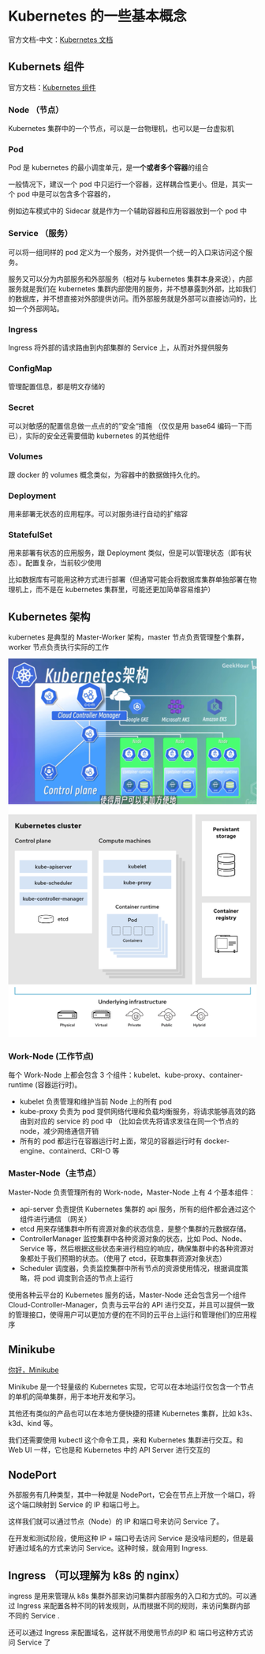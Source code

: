 # Kubernetes 的一些基本概念

官方文档-中文：[Kubernetes 文档](https://kubernetes.io/zh-cn/docs/home/)

## Kubernets 组件

官方文档：[Kubernetes 组件](https://kubernetes.io/zh-cn/docs/concepts/overview/components/)

### Node （节点）

Kubernetes 集群中的一个节点，可以是一台物理机，也可以是一台虚拟机

### Pod

Pod 是 kubernetes 的最小调度单元，是**一个或者多个容器**的组合

一般情况下，建议一个 pod 中只运行一个容器，这样耦合性更小。但是，其实一个 pod 中是可以包含多个容器的，

例如边车模式中的 Sidecar 就是作为一个辅助容器和应用容器放到一个 pod 中

### Service （服务）

可以将一组同样的 pod 定义为一个服务，对外提供一个统一的入口来访问这个服务。

服务又可以分为内部服务和外部服务（相对与 kubernetes 集群本身来说），内部服务就是我们在 kubernetes 集群内部使用的服务，并不想暴露到外部，比如我们的数据库，并不想直接对外部提供访问。而外部服务就是外部可以直接访问的，比如一个外部网站。

### Ingress

Ingress 将外部的请求路由到内部集群的 Service 上，从而对外提供服务

### ConfigMap

管理配置信息，都是明文存储的

### Secret

可以对敏感的配置信息做一点点的的”安全“措施 （仅仅是用 base64 编码一下而已），实际的安全还需要借助 kubernetes 的其他组件

### Volumes

跟 docker 的 volumes 概念类似，为容器中的数据做持久化的。

### Deployment

用来部署无状态的应用程序。可以对服务进行自动的扩缩容

### StatefulSet

用来部署有状态的应用服务，跟 Deployment 类似，但是可以管理状态（即有状态）。配置复杂，当前较少使用

比如数据库有可能用这种方式进行部署（但通常可能会将数据库集群单独部署在物理机上，而不是在 kubernetes 集群里，可能还更加简单容易维护）

## Kubernetes 架构

kubernetes 是典型的 Master-Worker 架构，master 节点负责管理整个集群，worker 节点负责执行实际的工作

![Kubernetes架构](./pic/kubernetes.jpg)
![Kubernetes架构](./pic/kubernetes_diagram-v3-770x717_0.svg)

### Work-Node (工作节点)

每个 Work-Node 上都会包含 3 个组件：kubelet、kube-proxy、container-runtime (容器运行时)。

- kubelet 负责管理和维护当前 Node 上的所有 pod
- kube-proxy 负责为 pod 提供网络代理和负载均衡服务，将请求能够高效的路由到对应的 service 的 pod 中 （比如会优先将请求发往在同一个节点的node，减少网络通信开销
- 所有的 pod 都运行在容器运行时上面，常见的容器运行时有 docker-engine、containerd、CRI-O 等

### Master-Node（主节点）

Master-Node 负责管理所有的 Work-node，Master-Node 上有 4 个基本组件：

- api-server 负责提供 Kubernetes 集群的 api 服务，所有的组件都会通过这个组件进行通信 （网关）
- etcd 用来存储集群中所有资源对象的状态信息，是整个集群的元数据存储。
- ControllerManager 监控集群中各种资源对象的状态，比如 Pod、Node、Service 等，然后根据这些状态来进行相应的响应，确保集群中的各种资源对象都处于我们预期的状态。（使用了 etcd，获取集群资源对象状态）
- Scheduler 调度器，负责监控集群中所有节点的资源使用情况，根据调度策略，将 pod 调度到合适的节点上运行

使用各种云平台的 Kubernetes 服务的话，Master-Node 还会包含另一个组件 Cloud-Controller-Manager，负责与云平台的 API 进行交互，并且可以提供一致的管理接口，使得用户可以更加方便的在不同的云平台上运行和管理他们的应用程序

## Minikube

[你好，Minikube](https://kubernetes.io/zh-cn/docs/tutorials/hello-minikube/)

Minikube 是一个轻量级的 Kubernetes 实现，它可以在本地运行仅包含一个节点的单机的简单集群，用于本地开发和学习。

其他还有类似的产品也可以在本地方便快捷的搭建 Kubernetes 集群，比如 k3s、k3d、kind 等。

我们还需要使用 kubectl 这个命令工具，来和 Kubernetes 集群进行交互。和 Web UI 一样，它也是和 Kubernetes 中的 API Server 进行交互的


## NodePort

外部服务有几种类型，其中一种就是 NodePort，它会在节点上开放一个端口，将这个端口映射到 Service 的 IP 和端口号上。

这样我们就可以通过节点（Node）的 IP 和端口号来访问 Service 了。

在开发和测试阶段，使用这种 IP + 端口号去访问 Service 是没啥问题的，但是最好通过域名的方式来访问 Service。这种时候，就会用到 Ingress.


## Ingress （可以理解为 k8s 的 nginx）

ingress 是用来管理从 k8s 集群外部来访问集群内部服务的入口和方式的。可以通过 Ingress 来配置各种不同的转发规则，从而根据不同的规则，来访问集群内部不同的 Service .

还可以通过 Ingress 来配置域名，这样就不用使用节点的IP 和 端口号这种方式访问 Service 了

